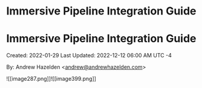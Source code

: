 # Immersive Pipeline Integration Guide

# Immersive Pipeline Integration Guide

Created: 2022-01-29 Last Updated: 2022-12-12 06:00 AM UTC -4

By: Andrew Hazelden \<<andrew@andrewhazelden.com>\>

![[image287.png]]![[image399.png]]